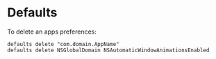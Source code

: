 # Defaults

To delete an apps preferences:

	defaults delete "com.domain.AppName"
    defaults delete NSGlobalDomain NSAutomaticWindowAnimationsEnabled
